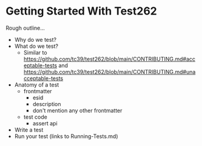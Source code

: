 # Getting Started With Test262


Rough outline...


- Why do we test?
- What do we test? 
  - Similar to https://github.com/tc39/test262/blob/main/CONTRIBUTING.md#acceptable-tests and https://github.com/tc39/test262/blob/main/CONTRIBUTING.md#unacceptable-tests
- Anatomy of a test
  - frontmatter
    - esid
    - description
    - don't mention any other frontmatter
  - test code
    - assert api
- Write a test
- Run your test (links to Running-Tests.md)

